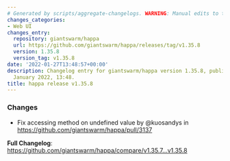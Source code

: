 ```yaml
---
# Generated by scripts/aggregate-changelogs. WARNING: Manual edits to this files will be overwritten.
changes_categories:
- Web UI
changes_entry:
  repository: giantswarm/happa
  url: https://github.com/giantswarm/happa/releases/tag/v1.35.8
  version: 1.35.8
  version_tag: v1.35.8
date: '2022-01-27T13:48:57+00:00'
description: Changelog entry for giantswarm/happa version 1.35.8, published on 27
  January 2022, 13:48.
title: happa release v1.35.8
---
```


### Changes

* Fix accessing method on undefined value by @kuosandys in https://github.com/giantswarm/happa/pull/3137

**Full Changelog**: https://github.com/giantswarm/happa/compare/v1.35.7...v1.35.8
